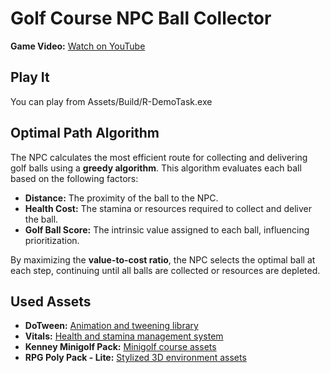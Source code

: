 <h1>Golf Course NPC Ball Collector</h1>
    <p>
        <strong>Game Video:</strong> 
        <a href="https://www.youtube.com/watch?v=lvfPgRUt_Lw" target="_blank">Watch on YouTube</a>
    </p>
<h2>Play It</h1>
    <p>
        You can play from Assets/Build/R-DemoTask.exe
    </p>

<h2>Optimal Path Algorithm</h2>
    <p>
        The NPC calculates the most efficient route for collecting and delivering golf balls using a <strong>greedy algorithm</strong>. This algorithm evaluates each ball based on the following factors:
    </p>
    <ul>
        <li><strong>Distance:</strong> The proximity of the ball to the NPC.</li>
        <li><strong>Health Cost:</strong> The stamina or resources required to collect and deliver the ball.</li>
        <li><strong>Golf Ball Score:</strong> The intrinsic value assigned to each ball, influencing prioritization.</li>
    </ul>
    <p>
        By maximizing the <strong>value-to-cost ratio</strong>, the NPC selects the optimal ball at each step, continuing until all balls are collected or resources are depleted.
    </p>
<h2>Used Assets</h2>
<ul>
    <li>
        <strong>DoTween:</strong> 
        <a href="https://assetstore.unity.com/packages/tools/animation/dotween-hotween-v2-27676" target="_blank">
            Animation and tweening library
        </a>
    </li>
    <li>
        <strong>Vitals:</strong> 
        <a href="https://assetstore.unity.com/packages/tools/utilities/vitals-health-and-stamina-system-247422" target="_blank">
            Health and stamina management system
        </a>
    </li>
    <li>
        <strong>Kenney Minigolf Pack:</strong> 
        <a href="https://kenney.nl/assets/minigolf-kit" target="_blank">
            Minigolf course assets
        </a>
    </li>
    <li>
        <strong>RPG Poly Pack - Lite:</strong> 
        <a href="https://assetstore.unity.com/packages/3d/environments/landscapes/rpg-poly-pack-lite-148410" target="_blank">
            Stylized 3D environment assets
        </a>
    </li>
</ul>
